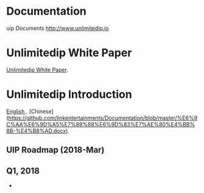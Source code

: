 # Documentation
uip Documents http://www.unlimitedip.io


# Unlimitedip  White Paper
[Unlimitedip  White Paper](https://github.com/linkentertainments/Documentation/blob/master/UIP_Whitepaper_v5.1.pdf).


# Unlimitedip  Introduction
[ English  ](https://github.com/linkentertainments/Documentation/blob/master/%E6%9C%AA%E6%9D%A5%E7%89%88%E6%9D%83%E7%AE%80%E4%BB%8B-%E8%8B%B1.docx).
[Chinese]  (https://github.com/linkentertainments/Documentation/blob/master/%E6%9C%AA%E6%9D%A5%E7%89%88%E6%9D%83%E7%AE%80%E4%BB%8B-%E4%B8%AD.docx).

## UIP Roadmap (2018-Mar)
## Q1, 2018
- 



